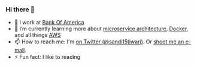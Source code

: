 ### Hi there 👋

- 🔭 I work at [Bank Of America](https://www.bankofamerica.com/)
- 🌱 I’m currently learning more about [microservice architecture](https://spring.io/projects/spring-cloud), [Docker](https://www.docker.com/), and all things [AWS](https://aws.amazon.com/)
- 📫 How to reach me: I'm [on Twitter (@sandi15tiwari)](http://twitter.com/sandi15tiwari). Or [shoot me an e-mail](mailto:sandi15.tiwari@gmail.com).
- ⚡ Fun fact: I like to reading

